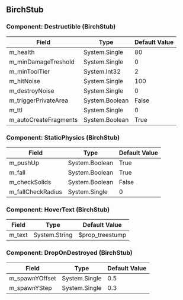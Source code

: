 ## BirchStub

### Component: Destructible (BirchStub)

|Field|Type|Default Value|
|---|---|---|
|m_health|System.Single|80|
|m_minDamageTreshold|System.Single|0|
|m_minToolTier|System.Int32|2|
|m_hitNoise|System.Single|100|
|m_destroyNoise|System.Single|0|
|m_triggerPrivateArea|System.Boolean|False|
|m_ttl|System.Single|0|
|m_autoCreateFragments|System.Boolean|True|

### Component: StaticPhysics (BirchStub)

|Field|Type|Default Value|
|---|---|---|
|m_pushUp|System.Boolean|True|
|m_fall|System.Boolean|True|
|m_checkSolids|System.Boolean|False|
|m_fallCheckRadius|System.Single|0|

### Component: HoverText (BirchStub)

|Field|Type|Default Value|
|---|---|---|
|m_text|System.String|$prop_treestump|

### Component: DropOnDestroyed (BirchStub)

|Field|Type|Default Value|
|---|---|---|
|m_spawnYOffset|System.Single|0.5|
|m_spawnYStep|System.Single|0.3|

